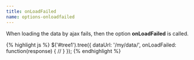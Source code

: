 ```yaml
---
title: onLoadFailed
name: options-onloadfailed
---
```


When loading the data by ajax fails, then the option **onLoadFailed** is called.

{% highlight js %}
$('#tree1').tree({
dataUrl: '/my/data/',
onLoadFailed: function(response) {
//
}
});
{% endhighlight %}

